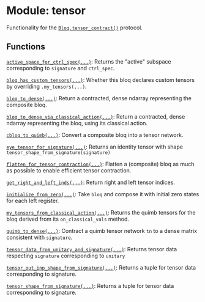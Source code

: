 # Module: tensor


Functionality for the <a href="../../qualtran/Bloq.html#tensor_contract"><code>Bloq.tensor_contract()</code></a> protocol.



## Functions

[`active_space_for_ctrl_spec(...)`](../../qualtran/simulation/tensor/active_space_for_ctrl_spec.md): Returns the "active" subspace corresponding to `signature` and `ctrl_spec`.

[`bloq_has_custom_tensors(...)`](../../qualtran/simulation/tensor/bloq_has_custom_tensors.md): Whether this bloq declares custom tensors by overriding `.my_tensors(...)`.

[`bloq_to_dense(...)`](../../qualtran/simulation/tensor/bloq_to_dense.md): Return a contracted, dense ndarray representing the composite bloq.

[`bloq_to_dense_via_classical_action(...)`](../../qualtran/simulation/tensor/bloq_to_dense_via_classical_action.md): Return a contracted, dense ndarray representing the bloq, using its classical action.

[`cbloq_to_quimb(...)`](../../qualtran/simulation/tensor/cbloq_to_quimb.md): Convert a composite bloq into a tensor network.

[`eye_tensor_for_signature(...)`](../../qualtran/simulation/tensor/eye_tensor_for_signature.md): Returns an identity tensor with shape `tensor_shape_from_signature(signature)`

[`flatten_for_tensor_contraction(...)`](../../qualtran/simulation/tensor/flatten_for_tensor_contraction.md): Flatten a (composite) bloq as much as possible to enable efficient tensor contraction.

[`get_right_and_left_inds(...)`](../../qualtran/simulation/tensor/get_right_and_left_inds.md): Return right and left tensor indices.

[`initialize_from_zero(...)`](../../qualtran/simulation/tensor/initialize_from_zero.md): Take `bloq` and compose it with initial zero states for each left register.

[`my_tensors_from_classical_action(...)`](../../qualtran/simulation/tensor/my_tensors_from_classical_action.md): Returns the quimb tensors for the bloq derived from its `on_classical_vals` method.

[`quimb_to_dense(...)`](../../qualtran/simulation/tensor/quimb_to_dense.md): Contract a quimb tensor network `tn` to a dense matrix consistent with `signature`.

[`tensor_data_from_unitary_and_signature(...)`](../../qualtran/simulation/tensor/tensor_data_from_unitary_and_signature.md): Returns tensor data respecting `signature` corresponding to `unitary`

[`tensor_out_inp_shape_from_signature(...)`](../../qualtran/simulation/tensor/tensor_out_inp_shape_from_signature.md): Returns a tuple for tensor data corresponding to signature.

[`tensor_shape_from_signature(...)`](../../qualtran/simulation/tensor/tensor_shape_from_signature.md): Returns a tuple for tensor data corresponding to signature.

